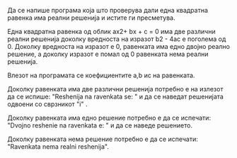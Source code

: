 Да се напише програма која што проверува дали една квадратна равенка има реални решенија и истите ги пресметува.

Една квадратна равенка од облик aх2+ bх + c = 0 има две различни реални решенија доколку вредноста на изразот b2 - 4ас е поголема од 0. Доколку вредноста на изразот е 0, равенката има едно двојно реално решение, а доколку изразот е помал од 0 равенката нема реални решенија.

Влезот на програмата се коефициентите a,b иc на равенката.

Доколку равенката има две различни решенија потребно е на излезот да се испише: "Reshenija na ravenkata se: " и да се наведат решенијата одвоени со сврзникот "i" .

Доколку равенката има едно решение потребно е да се испечати: "Dvojno reshenie na ravenkata e: " и да се наведе решението.

Доколку равенката нема решение потребно е да се испечати: "Ravenkata nema realni reshenija".